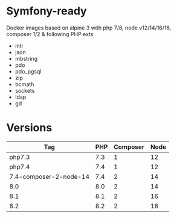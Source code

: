 Symfony-ready
=============

Docker images based on alpine 3 with php 7/8, node v12/14/16/18, composer 1/2 & following PHP exts:
- intl
- json
- mbstring
- pdo
- pdo_pgsql
- zip
- bcmath
- sockets
- ldap
- gd


# Versions

| Tag                    | PHP | Composer | Node |
|------------------------|-----|----------|------|
| php7.3                 | 7.3 | 1        | 12   |
| php7.4                 | 7.4 | 1        | 12   |
| 7.4-composer-2-node-14 | 7.4 | 2        | 14   |
| 8.0                    | 8.0 | 2        | 14   |
| 8.1                    | 8.1 | 2        | 16   |
| 8.2                    | 8.2 | 2        | 18   |
